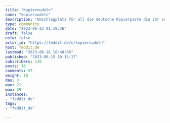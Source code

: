 ```yaml
---
title: "Kopiernudeln" 
name: "kopiernudeln"
description: "Umschlagplatz für all die deutsche Kopierpaste die ihr so auf Feddit aufgreift"
type: community
date: "2023-06-23 01:19:36"
draft: false
nsfw: false
actor_id: "https://feddit.de/c/kopiernudeln"
host: feddit.de
lastmod: "2023-06-16 18:48:06"
published: "2023-06-15 10:15:17"
subscribers: 130
posts: 18
comments: 57
weight: 18
dau: 3
wau: 21
mau: 39
instances:
- "feddit_de"
tags: 
- "feddit_de"

---
```

